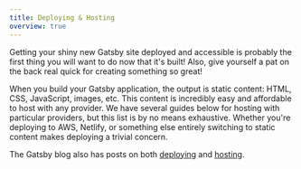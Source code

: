 ```yaml
---
title: Deploying & Hosting
overview: true
---
```


Getting your shiny new Gatsby site deployed and accessible is probably the first thing you will want to do now that it's built! Also, give yourself a pat on the back real quick for creating something so great!

When you build your Gatsby application, the output is static content: HTML, CSS, JavaScript, images, etc. This content is incredibly easy and affordable to host with any provider. We have several guides below for hosting with particular providers, but this list is by no means exhaustive. Whether you're deploying to AWS, Netlify, or something else entirely switching to static content makes deploying a trivial concern.

<GuideList slug={props.slug} />

The Gatsby blog also has posts on both [deploying](/blog/tags/deploying/) and [hosting](/blog/tags/hosting/).
